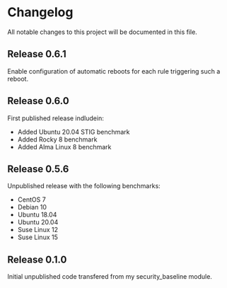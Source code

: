 # Changelog

All notable changes to this project will be documented in this file.

## Release 0.6.1

Enable configuration of automatic reboots for each rule triggering such a reboot.

## Release 0.6.0

First published release indludein:

* Added Ubuntu 20.04 STIG benchmark
* Added Rocky 8 benchmark
* Added Alma Linux 8 benchmark

## Release 0.5.6

Unpublished release with the following benchmarks:

* CentOS 7
* Debian 10
* Ubuntu 18.04
* Ubuntu 20.04
* Suse Linux 12
* Suse Linux 15

## Release 0.1.0

Initial unpublished code transfered from my security_baseline module.
